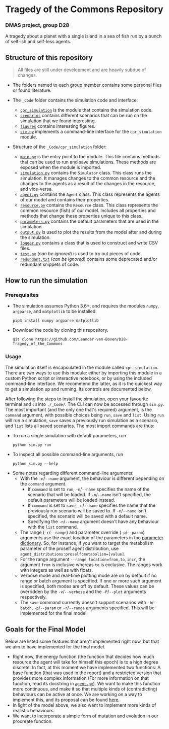 # Tragedy of the Commons Repository
### DMAS project, group D28

A tragedy about a planet with a single island in a sea of fish run by a bunch of self-ish and self-less agents.

## Structure of this repository
> All files are still under development and are heavily subdue of changes.

* The folders named to each group member contains some personal files or found literature.

* The `_Code` folder contains the simulation code and interface:
  - [`cpr_simulation`](https://github.com/Leander-van-Boven/D28-Tragedy_of_the_Commons/tree/master/_Code/cpr_simulation) is the module that contains the simulation code. 
  - [`scenarios`](https://github.com/Leander-van-Boven/D28-Tragedy_of_the_Commons/tree/master/_Code/scenarios) contains different scenarios that can be run on the simulation that we found interesting. 
  - [`figures`](https://github.com/Leander-van-Boven/D28-Tragedy_of_the_Commons/tree/master/_Code/figures) contains interesting figures.
  - [`sim.py`](https://github.com/Leander-van-Boven/D28-Tragedy_of_the_Commons/blob/master/_Code/sim.py) implements a command-line interface for the `cpr_simulation` module.

* Structure of the `_Code/cpr_simulation` folder:
  - [`main.py`](https://github.com/Leander-van-Boven/D28-Tragedy_of_the_Commons/blob/master/_Code/cpr_simulation/main.py) is the entry point to the module. This file contains methods that can be used to run and save simulations. These methods are exposed when the module is imported.
  - [`simulation.py`](https://github.com/Leander-van-Boven/D28-Tragedy_of_the_Commons/blob/master/_Code/cpr_simulation/simulation.py) contains the `Simulator` class. This class runs the simulation. It manages changes to the common resource and the changes to the agents as a result of the changes in the resource, and vice-versa.
  - [`agent.py`](https://github.com/Leander-van-Boven/D28-Tragedy_of_the_Commons/blob/master/_Code/cpr_simulation/agent.py) contains the `Agent` class. This class represents the agents of our model and contains their properties. 
  - [`resource.py`](https://github.com/Leander-van-Boven/D28-Tragedy_of_the_Commons/blob/master/_Code/cpr_simulation/resource.py) contains the `Resource` class. This class represents the common resource (fish) of our model. Includes all properties and methods that change these properties unique to this class.
  - [`parameters.py`](https://github.com/Leander-van-Boven/D28-Tragedy_of_the_Commons/blob/master/_Code/cpr_simulation/parameters.py) contains the default parameters that are used in the simulation.
  - [`output.py`](https://github.com/Leander-van-Boven/D28-Tragedy_of_the_Commons/blob/master/_Code/cpr_simulation/output.py) is used to plot the results from the model after and during the simulation.
  - [`logger.py`](https://github.com/Leander-van-Boven/D28-Tragedy_of_the_Commons/blob/master/_Code/cpr_simulation/logger.py) contains a class that is used to construct and write CSV files.
  - [`test.py`](https://github.com/Leander-van-Boven/D28-Tragedy_of_the_Commons/blob/master/_Code/cpr_simulation/test.py) (_can be ignored_) is used to try out pieces of code.
  - [`redundant.txt`](https://github.com/Leander-van-Boven/D28-Tragedy_of_the_Commons/blob/master/_Code/cpr_simulation/redundant.txt) (_can be ignored_) contains some deprecated and/or redundant snippets of code.



## How to run the simulation
### Prerequisites
* The simulation assumes Python 3.6+, and requires the modules `numpy`, `argparse`, and `matplotlib` to be installed.
  
  ```
  pip3 install numpy argparse matplotlib
  ``` 
* Download the code by cloning this repository.
  
  ```
  git clone https://github.com/Leander-van-Boven/D28-Tragedy_of_the_Commons
  ```
### Usage
The simulation itself is encapsulated in the module called `cpr_simulation`. There are two ways to use this module: either by importing this module in a custom Python script or interactive notebook, or by using the included command-line interface. We recommend the latter, as it is the quickest way to get a simulation up and running. Its controls are documented below.

After following the steps to install the simulation, open your favourite terminal and `cd` into `./_Code/`. The CLI can now be accessed through `sim.py`. The most important (and the only one that's required) argument, is the `command` argument, with possible choices being `run`, `save` and `list`. Using `run` will run a simulation, `save` saves a previously run simulation as a scenario, and `list` lists all saved scenarios. The most import commands are thus:
* To run a single simulation with default parameters, run 
  ```shell
  python sim.py run
  ```
* To inspect all possible command-line arguments, run
  ```shell
  python sim.py --help
  ```
* Some notes regarding different command-line arguments:
  * With the `-n`/`--name` argument, the behaviour is different bepending on the `command` argument. 
    * If `command` is set to `run`, `-n`/`--name` specifies the name of the scenario that will be loaded. If `-n`/`--name` isn't specified, the default parameters will be loaded instead. 
    * If `command` is set to `save`, `-n`/`--name` specifies the name that the previously run scenario will be saved to. If `-n`/`--name` isn't specified, the scenario will be saved with a default name. 
    * Specifying the `-n`/`--name` argument doesn't have any behaviour with the `list` command. 
  * The range (`-r`/`--range`) and parameter override (`-p`/`--param`) arguments use the exact location of the parameters in the [parameter dictionary](https://github.com/Leander-van-Boven/D28-Tragedy_of_the_Commons/blob/master/_Code/cpr_simulation/parameters.py). So, for instance, if you want to target the metabolism parameter of the proself agent distribution, use `agent_distributions:proself:metabolism=[value]`.
  * For the range argument `--range location=from,to,incr`, the argument `from` is inclusive whereas `to` is exclusive. The ranges work with integers as well as with floats. 
  * Verbose mode and real-time plotting mode are on by default if no range or batch argument is specified. If one or more such argument is specified, both modes are off by default. These values can be overridden by the `-v`/`--verbose` and the `-P`/`--plot` arguments respectively. 
  * The `save` command currently doesn't support scenarios with `-b`/`--batch`, `-p`/`--param` or `-r`/`--range` arguments specified. This will be implemented for the final model. 

## Goals for the Final Model
Below are listed some features that aren't implemented right now, but that we aim to have implemented for the final model. 
* Right now, the energy function (the function that decides how much resource the agent will take for himself this epoch) is to a high degree discrete. In fact, at this moment we have implemented two functions: A base function (that was used in the report) and a restricted version that provides more complex information (For more information on that function, read its docstring in [`agent.py`](https://github.com/Leander-van-Boven/D28-Tragedy_of_the_Commons/blob/master/_Code/cpr_simulation/agent.py)). We want to make this function more continuous, and make it so that multiple kinds of (contradicting) behaviours can be active at once. We are working on a way to implement this, and its proposal can be found 
[here](https://htmlpreview.github.io/?https://github.com/Leander-van-Boven/D28-Tragedy_of_the_Commons/blob/master/_Code/agentfunc_prop.html). 
* In light of the model above, we also want to implement more kinds of realistic behaviours. 
* We want to incorporate a simple form of mutation and evolution in our procreate function. 